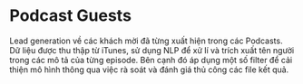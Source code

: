 # Podcast Guests

Lead generation về các khách mời đã từng xuất hiện trong các Podcasts. Dữ liệu được thu thập từ iTunes, sử dụng NLP để xử lí và trích xuất tên người trong các mô tả của từng episode. Bên cạnh đó áp dụng một số filter để cải thiện mô hình thông qua việc rà soát và đánh giá thủ công các file kết quả.
